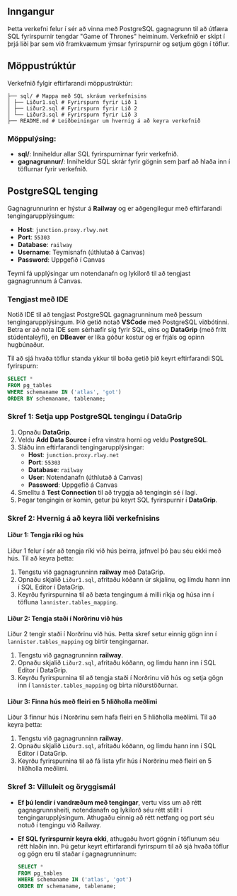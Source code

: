 ## Inngangur
Þetta verkefni felur í sér að vinna með PostgreSQL gagnagrunn til að útfæra SQL fyrirspurnir tengdar "Game of Thrones" heiminum. Verkefnið er skipt í þrjá liði þar sem við framkvæmum ýmsar fyrirspurnir og setjum gögn í töflur.

## Möppustrúktúr
Verkefnið fylgir eftirfarandi möppustrúktúr:

```
├── sql/ # Mappa með SQL skráum verkefnisins 
│ ├── Liður1.sql # Fyrirspurn fyrir Lið 1 
│ ├── Liður2.sql # Fyrirspurn fyrir Lið 2 
│ └── Liður3.sql # Fyrirspurn fyrir Lið 3 
├── README.md # Leiðbeiningar um hvernig á að keyra verkefnið 
```

### Möppulýsing:
- **sql/**: Inniheldur allar SQL fyrirspurnirnar fyrir verkefnið.
- **gagnagrunnur/**: Inniheldur SQL skrár fyrir gögnin sem þarf að hlaða inn í töflurnar fyrir verkefnið.

## PostgreSQL tenging
Gagnagrunnurinn er hýstur á **Railway** og er aðgengilegur með eftirfarandi tengingarupplýsingum:

- **Host**: `junction.proxy.rlwy.net`
- **Port**: `55303`
- **Database**: `railway`
- **Username**: Teymisnafn (úthlutað á Canvas)
- **Password**: Uppgefið í Canvas

Teymi fá upplýsingar um notendanafn og lykilorð til að tengjast gagnagrunnum á Canvas.

### Tengjast með IDE
Notið IDE til að tengjast PostgreSQL gagnagrunninum með þessum tengingarupplýsingum. Þið getið notað **VSCode** með PostgreSQL viðbótinni. Betra er að nota IDE sem sérhæfir sig fyrir SQL, eins og **DataGrip** (með frítt stúdentaleyfi), en **DBeaver** er líka góður kostur og er frjáls og opinn hugbúnaður.

Til að sjá hvaða töflur standa ykkur til boða getið þið keyrt eftirfarandi SQL fyrirspurn:

   ```sql
   SELECT *
   FROM pg_tables
   WHERE schemaname IN ('atlas', 'got')
   ORDER BY schemaname, tablename;
   ```

### Skref 1: Setja upp PostgreSQL tengingu í DataGrip
1. Opnaðu **DataGrip**.
2. Veldu **Add Data Source** í efra vinstra horni og veldu **PostgreSQL**.
3. Sláðu inn eftirfarandi tengingarupplýsingar:
   - **Host**: `junction.proxy.rlwy.net`
   - **Port**: `55303`
   - **Database**: `railway`
   - **User**: Notendanafn (úthlutað á Canvas)
   - **Password**: Uppgefið á Canvas
4. Smelltu á **Test Connection** til að tryggja að tengingin sé í lagi.
5. Þegar tengingin er komin, getur þú keyrt SQL fyrirspurnir í **DataGrip**.

### Skref 2: Hvernig á að keyra liði verkefnisins

#### Liður 1: Tengja ríki og hús
Liður 1 felur í sér að tengja ríki við hús þeirra, jafnvel þó þau séu ekki með hús. Til að keyra þetta:
1. Tengstu við gagnagrunninn **railway** með DataGrip.
2. Opnaðu skjalið `Liður1.sql`, afritaðu kóðann úr skjalinu, og límdu hann inn í SQL Editor í DataGrip.
3. Keyrðu fyrirspurnina til að bæta tengingum á milli ríkja og húsa inn í töfluna `lannister.tables_mapping`.

#### Liður 2: Tengja staði í Norðrinu við hús
Liður 2 tengir staði í Norðrinu við hús. Þetta skref setur einnig gögn inn í `lannister.tables_mapping` og birtir tengingarnar.

1. Tengstu við gagnagrunninn **railway**.
2. Opnaðu skjalið `Liður2.sql`, afritaðu kóðann, og límdu hann inn í SQL Editor í DataGrip.
3. Keyrðu fyrirspurnina til að tengja staði í Norðrinu við hús og setja gögn inn í `lannister.tables_mapping` og birta niðurstöðurnar.

#### Liður 3: Finna hús með fleiri en 5 hliðholla meðlimi
Liður 3 finnur hús í Norðrinu sem hafa fleiri en 5 hliðholla meðlimi. Til að keyra þetta:
1. Tengstu við gagnagrunninn **railway**.
2. Opnaðu skjalið `Liður3.sql`, afritaðu kóðann, og límdu hann inn í SQL Editor í DataGrip.
3. Keyrðu fyrirspurnina til að fá lista yfir hús í Norðrinu með fleiri en 5 hliðholla meðlimi.

### Skref 3: Villuleit og öryggismál

- **Ef þú lendir í vandræðum með tengingar**, vertu viss um að rétt gagnagrunnsheiti, notendanafn og lykilorð séu rétt stillt í tengingarupplýsingum. Athugaðu einnig að rétt netfang og port séu notuð í tengingu við Railway.
  
- **Ef SQL fyrirspurnir keyra ekki**, athugaðu hvort gögnin í töflunum séu rétt hlaðin inn. Þú getur keyrt eftirfarandi fyrirspurn til að sjá hvaða töflur og gögn eru til staðar í gagnagrunninum:

   ```sql
   SELECT *
   FROM pg_tables
   WHERE schemaname IN ('atlas', 'got')
   ORDER BY schemaname, tablename;
